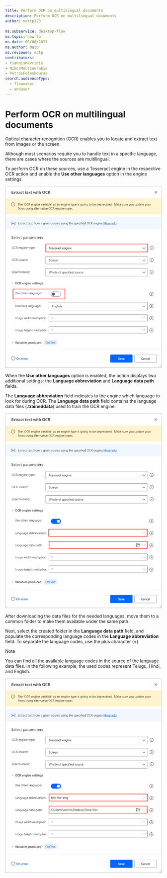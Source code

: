 ```yaml
---
title: Perform OCR on multilingual documents
description: Perform OCR on multilingual documents
author: mattp123

ms.subservice: desktop-flow
ms.topic: how-to
ms.date: 06/08/2021
ms.author: matp
ms.reviewer: matp
contributors:
- Yiannismavridis
- NikosMoutzourakis
- PetrosFeleskouras
search.audienceType: 
  - flowmaker
  - enduser
---
```


# Perform OCR on multilingual documents

Optical character recognition (OCR) enables you to locate and extract text from images or the screen.

Although most scenarios require you to handle text in a specific language, there are cases where the sources are multilingual.

To perform OCR on these sources, use a Tesseract engine in the respective OCR action and enable the **Use other languages** option in the engine settings.

![Screenshot of the Use other languages option in the Exctract text witg OCR action.](media/ocr-multilingual-documents/use-other-languages-extract-text-ocr-action.png)

When the **Use other languages** option is enabled, the action displays two additional settings: the **Language abbreviation** and **Language data path** fields.

The **Language abbreviation** field indicates to the engine which language to look for during OCR. 
The **Language data path** field contains the language data files (**.traineddata**) used to train the OCR engine.

![Screenshot of the Language abbreviation and Language data path fields in the Exctract text witg OCR action.](media/ocr-multilingual-documents/language-abbreviation-extract-text-ocr-action.png)

After downloading the data files for the needed languages, move them to a common folder to make them available under the same path.

Next, select the created folder in the **Language data path** field, and populate the corresponding language codes in the **Language abbreviation** field. To separate the language codes, use the plus character (**+**).

> [!NOTE]
> You can find all the available language codes in the source of the language data files. In the following example, the used codes represent Telugu, Hindi, and English.

![Screenshot of the populated Language abbreviation and Language data path fields in the Exctract text witg OCR action.](media/ocr-multilingual-documents/populated-language-abbreviation-extract-text-ocr-action.png)
